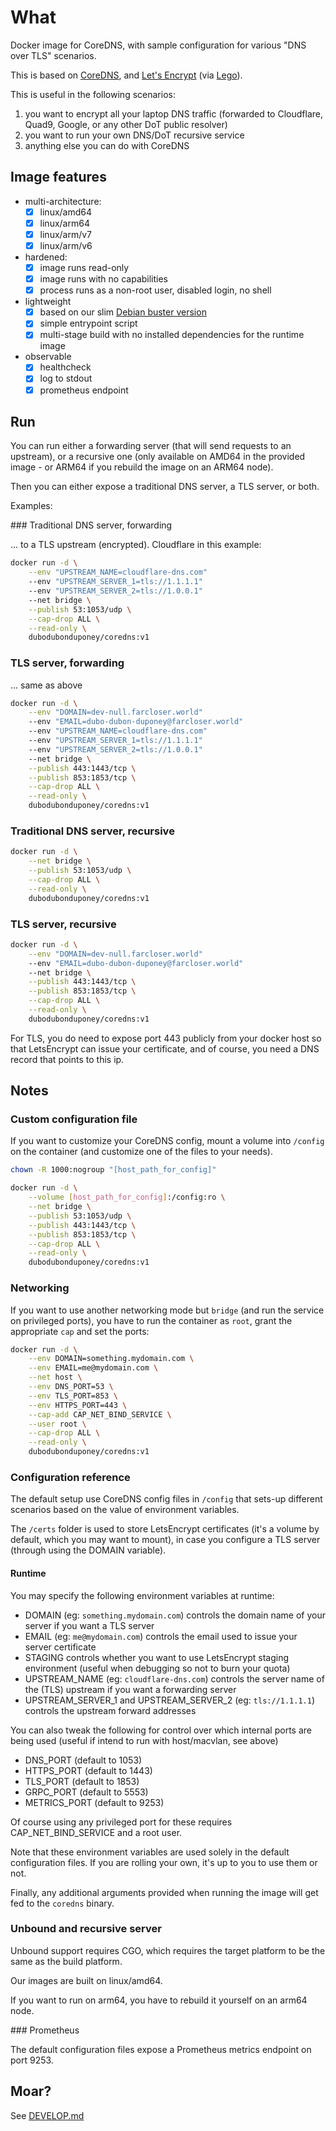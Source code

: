 # What

Docker image for CoreDNS, with sample configuration for various "DNS over TLS" scenarios.

This is based on [CoreDNS](https://coredns.io/), and [Let's Encrypt](https://letsencrypt.org/) (via [Lego](https://github.com/go-acme/lego)).

This is useful in the following scenarios:

 1. you want to encrypt all your laptop DNS traffic (forwarded to Cloudflare, Quad9, Google, or any other DoT public resolver)
 1. you want to run your own DNS/DoT recursive service
 1. anything else you can do with CoreDNS

## Image features

 * multi-architecture:
    * [x] linux/amd64
    * [x] linux/arm64
    * [x] linux/arm/v7
    * [x] linux/arm/v6
 * hardened:
    * [x] image runs read-only
    * [x] image runs with no capabilities
    * [x] process runs as a non-root user, disabled login, no shell
 * lightweight
    * [x] based on our slim [Debian buster version](https://github.com/dubo-dubon-duponey/docker-debian)
    * [x] simple entrypoint script
    * [x] multi-stage build with no installed dependencies for the runtime image
 * observable
    * [x] healthcheck
    * [x] log to stdout
    * [x] prometheus endpoint

## Run

You can run either a forwarding server (that will send requests to an upstream), or a recursive one 
(only available on AMD64 in the provided image - or ARM64 if you rebuild the image on an ARM64 node).

Then you can either expose a traditional DNS server, a TLS server, or both.

Examples:

### Traditional DNS server, forwarding

... to a TLS upstream (encrypted). Cloudflare in this example:

```bash
docker run -d \
    --env "UPSTREAM_NAME=cloudflare-dns.com"
    --env "UPSTREAM_SERVER_1=tls://1.1.1.1"
    --env "UPSTREAM_SERVER_2=tls://1.0.0.1"
    --net bridge \
    --publish 53:1053/udp \
    --cap-drop ALL \
    --read-only \
    dubodubonduponey/coredns:v1
```

### TLS server, forwarding

... same as above

```bash
docker run -d \
    --env "DOMAIN=dev-null.farcloser.world"
    --env "EMAIL=dubo-dubon-duponey@farcloser.world"
    --env "UPSTREAM_NAME=cloudflare-dns.com"
    --env "UPSTREAM_SERVER_1=tls://1.1.1.1"
    --env "UPSTREAM_SERVER_2=tls://1.0.0.1"
    --net bridge \
    --publish 443:1443/tcp \
    --publish 853:1853/tcp \
    --cap-drop ALL \
    --read-only \
    dubodubonduponey/coredns:v1
```

### Traditional DNS server, recursive

```bash
docker run -d \
    --net bridge \
    --publish 53:1053/udp \
    --cap-drop ALL \
    --read-only \
    dubodubonduponey/coredns:v1
```

### TLS server, recursive

```bash
docker run -d \
    --env "DOMAIN=dev-null.farcloser.world"
    --env "EMAIL=dubo-dubon-duponey@farcloser.world"
    --net bridge \
    --publish 443:1443/tcp \
    --publish 853:1853/tcp \
    --cap-drop ALL \
    --read-only \
    dubodubonduponey/coredns:v1
```

For TLS, you do need to expose port 443 publicly from your docker host so that LetsEncrypt can issue your certificate,
and of course, you need a DNS record that points to this ip.

## Notes

### Custom configuration file

If you want to customize your CoreDNS config, mount a volume into `/config` on the container
(and customize one of the files to your needs).

```bash
chown -R 1000:nogroup "[host_path_for_config]"

docker run -d \
    --volume [host_path_for_config]:/config:ro \
    --net bridge \
    --publish 53:1053/udp \
    --publish 443:1443/tcp \
    --publish 853:1853/tcp \
    --cap-drop ALL \
    --read-only \
    dubodubonduponey/coredns:v1
```

### Networking

If you want to use another networking mode but `bridge` (and run the service on privileged ports), you have to run the container as `root`, grant the appropriate `cap` and set the ports:

```bash
docker run -d \
    --env DOMAIN=something.mydomain.com \
    --env EMAIL=me@mydomain.com \
    --net host \
    --env DNS_PORT=53 \
    --env TLS_PORT=853 \
    --env HTTPS_PORT=443 \
    --cap-add CAP_NET_BIND_SERVICE \
    --user root \
    --cap-drop ALL \
    --read-only \
    dubodubonduponey/coredns:v1
```

### Configuration reference

The default setup use CoreDNS config files in `/config` that sets-up different scenarios based on the value of environment variables.

The `/certs` folder is used to store LetsEncrypt certificates (it's a volume by default, which you may want to mount), in case you configure a TLS server (through using the DOMAIN variable).

#### Runtime

You may specify the following environment variables at runtime:

 * DOMAIN (eg: `something.mydomain.com`) controls the domain name of your server if you want a TLS server
 * EMAIL (eg: `me@mydomain.com`) controls the email used to issue your server certificate
 * STAGING controls whether you want to use LetsEncrypt staging environment (useful when debugging so not to burn your quota)
 * UPSTREAM_NAME (eg: `cloudflare-dns.com`) controls the server name of the (TLS) upstream if you want a forwarding server
 * UPSTREAM_SERVER_1 and UPSTREAM_SERVER_2 (eg: `tls://1.1.1.1`) controls the upstream forward addresses

You can also tweak the following for control over which internal ports are being used (useful if intend to run with host/macvlan, see above)

 * DNS_PORT (default to 1053)
 * HTTPS_PORT (default to 1443)
 * TLS_PORT (default to 1853)
 * GRPC_PORT (default to 5553)
 * METRICS_PORT (default to 9253)

Of course using any privileged port for these requires CAP_NET_BIND_SERVICE and a root user.

Note that these environment variables are used solely in the default configuration files.
If you are rolling your own, it's up to you to use them or not.

Finally, any additional arguments provided when running the image will get fed to the `coredns` binary.

### Unbound and recursive server

Unbound support requires CGO, which requires the target platform to be the same as the build platform. 

Our images are built on linux/amd64.

If you want to run on arm64, you have to rebuild it yourself on an arm64 node.

### Prometheus

The default configuration files expose a Prometheus metrics endpoint on port 9253.

## Moar?

See [DEVELOP.md](DEVELOP.md)
